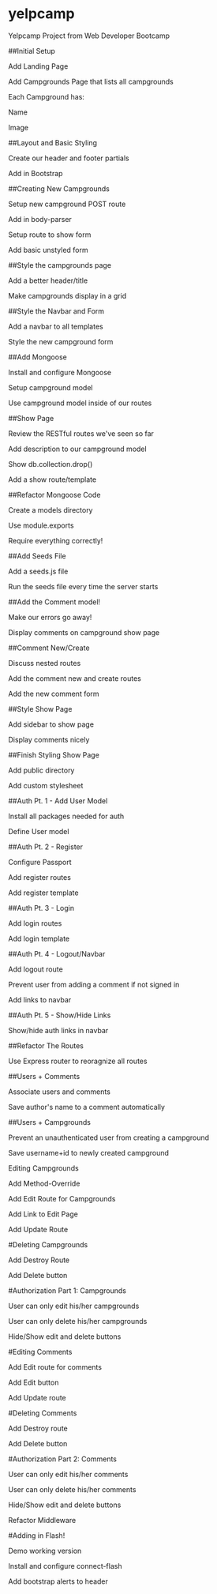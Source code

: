 # yelpcamp

Yelpcamp Project from Web Developer Bootcamp

##Initial Setup

Add Landing Page

Add Campgrounds Page that lists all campgrounds

Each Campground has:

Name

Image

##Layout and Basic Styling

Create our header and footer partials

Add in Bootstrap

##Creating New Campgrounds

Setup new campground POST route

Add in body-parser

Setup route to show form

Add basic unstyled form

##Style the campgrounds page

Add a better header/title

Make campgrounds display in a grid

##Style the Navbar and Form

Add a navbar to all templates

Style the new campground form

##Add Mongoose

Install and configure Mongoose

Setup campground model

Use campground model inside of our routes

##Show Page

Review the RESTful routes we've seen so far

Add description to our campground model

Show db.collection.drop()

Add a show route/template

##Refactor Mongoose Code

Create a models directory

Use module.exports

Require everything correctly!

##Add Seeds File

Add a seeds.js file

Run the seeds file every time the server starts

##Add the Comment model!

Make our errors go away!

Display comments on campground show page

##Comment New/Create

Discuss nested routes

Add the comment new and create routes

Add the new comment form

##Style Show Page

Add sidebar to show page

Display comments nicely

##Finish Styling Show Page

Add public directory

Add custom stylesheet

##Auth Pt. 1 - Add User Model

Install all packages needed for auth

Define User model

##Auth Pt. 2 - Register

Configure Passport

Add register routes

Add register template

##Auth Pt. 3 - Login

Add login routes

Add login template

##Auth Pt. 4 - Logout/Navbar

Add logout route

Prevent user from adding a comment if not signed in

Add links to navbar

##Auth Pt. 5 - Show/Hide Links

Show/hide auth links in navbar

##Refactor The Routes

Use Express router to reoragnize all routes

##Users + Comments

Associate users and comments

Save author's name to a comment automatically

##Users + Campgrounds

Prevent an unauthenticated user from creating a campground

Save username+id to newly created campground

Editing Campgrounds

Add Method-Override

Add Edit Route for Campgrounds

Add Link to Edit Page

Add Update Route

#Deleting Campgrounds

Add Destroy Route

Add Delete button

#Authorization Part 1: Campgrounds

User can only edit his/her campgrounds

User can only delete his/her campgrounds

Hide/Show edit and delete buttons

#Editing Comments

Add Edit route for comments

Add Edit button

Add Update route

#Deleting Comments

Add Destroy route

Add Delete button

#Authorization Part 2: Comments

User can only edit his/her comments

User can only delete his/her comments

Hide/Show edit and delete buttons

Refactor Middleware

#Adding in Flash!

Demo working version

Install and configure connect-flash

Add bootstrap alerts to header
